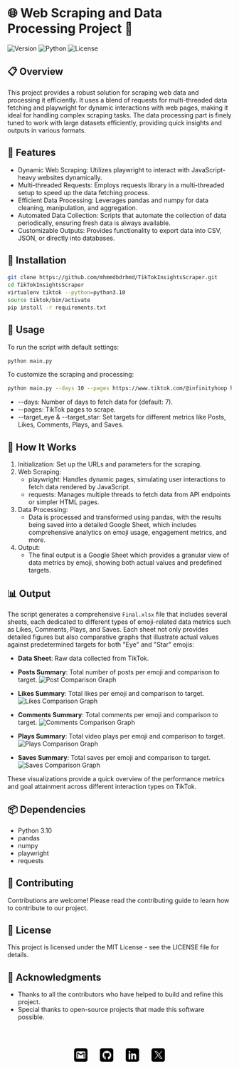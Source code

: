 # 🌐 Web Scraping and Data Processing Project 🚀

![Version](https://img.shields.io/badge/version-1.0-blue.svg)
![Python](https://img.shields.io/badge/python-3.10-blue.svg)
![License](https://img.shields.io/badge/license-MIT-green.svg)

## 📋 Overview

This project provides a robust solution for scraping web data and processing it efficiently. It uses a blend of requests for multi-threaded data fetching and playwright for dynamic interactions with web pages, making it ideal for handling complex scraping tasks. The data processing part is finely tuned to work with large datasets efficiently, providing quick insights and outputs in various formats.

## 🌟 Features

- Dynamic Web Scraping: Utilizes playwright to interact with JavaScript-heavy websites dynamically.
- Multi-threaded Requests: Employs requests library in a multi-threaded setup to speed up the data fetching process.
- Efficient Data Processing: Leverages pandas and numpy for data cleaning, manipulation, and aggregation.
- Automated Data Collection: Scripts that automate the collection of data periodically, ensuring fresh data is always available.
- Customizable Outputs: Provides functionality to export data into CSV, JSON, or directly into databases.

## 🔧 Installation

```bash
git clone https://github.com/mhmmdbdrhmd/TikTokInsightsScraper.git
cd TikTokInsightsScraper
virtualenv tiktok --python=python3.10
source tiktok/bin/activate 
pip install -r requirements.txt
```

## 🚀 Usage

To run the script with default settings:
```bash
python main.py
```
To customize the scraping and processing:
```bash
python main.py --days 10 --pages https://www.tiktok.com/@infinityhoop https://www.tiktok.com/@anotherpage --target_eye 50 20000 150 600000 700 --target_star 30 10000 200 300000 400
```
- --days: Number of days to fetch data for (default: 7).
- --pages: TikTok pages to scrape.
- --target_eye & --target_star: Set targets for different metrics like Posts, Likes, Comments, Plays, and Saves.

## 🎨 How It Works

1. Initialization: Set up the URLs and parameters for the scraping.
2. Web Scraping:
   - playwright: Handles dynamic pages, simulating user interactions to fetch data rendered by JavaScript.
   - requests: Manages multiple threads to fetch data from API endpoints or simpler HTML pages.
3. Data Processing:
   - Data is processed and transformed using pandas, with the results being saved into a detailed Google Sheet, which includes comprehensive analytics on emoji usage, engagement metrics, and more.
4. Output:
   - The final output is a Google Sheet which provides a granular view of data metrics by emoji, showing both actual values and predefined targets.

## 📊 Output

The script generates a comprehensive `Final.xlsx` file that includes several sheets, each dedicated to different types of emoji-related data metrics such as Likes, Comments, Plays, and Saves. Each sheet not only provides detailed figures but also comparative graphs that illustrate actual values against predetermined targets for both "Eye" and "Star" emojis:

- **Data Sheet**: Raw data collected from TikTok.
- **Posts Summary**: Total number of posts per emoji and comparison to target.
     ![Post Comparison Graph](https://github.com/mhmmdbdrhmd/TikTokInsightsScraper/assets/29101930/8f36944b-e5f7-4065-a24c-7a470d242fc2)

- **Likes Summary**: Total likes per emoji and comparison to target.
     ![Likes Comparison Graph](https://github.com/mhmmdbdrhmd/TikTokInsightsScraper/assets/29101930/cb161ab1-d3fc-4b63-9002-5ccd042b08a1)
  
- **Comments Summary**: Total comments per emoji and comparison to target.
     ![Comments Comparison Graph](https://github.com/mhmmdbdrhmd/TikTokInsightsScraper/assets/29101930/8087f163-9c7b-4f51-b968-2ea93a302044)

- **Plays Summary**: Total video plays per emoji and comparison to target.
     ![Plays Comparison Graph](https://github.com/mhmmdbdrhmd/TikTokInsightsScraper/assets/29101930/818dc32b-6a4a-452b-885e-9cb7e2c4155a)

- **Saves Summary**: Total saves per emoji and comparison to target.
     ![Saves Comparison Graph](https://github.com/mhmmdbdrhmd/TikTokInsightsScraper/assets/29101930/711584b7-5362-422e-9f88-74f445894703)

These visualizations provide a quick overview of the performance metrics and goal attainment across different interaction types on TikTok.

## 📦 Dependencies

- Python 3.10
- pandas
- numpy
- playwright
- requests

## 🤝 Contributing

Contributions are welcome! Please read the contributing guide to learn how to contribute to our project.

## 📜 License

This project is licensed under the MIT License - see the LICENSE file for details.

## 🎉 Acknowledgments

- Thanks to all the contributors who have helped to build and refine this project.
- Special thanks to open-source projects that made this software possible.

<br><br>

<div align="center">
<div align="center"><p align="center">
    &nbsp;&nbsp;&nbsp;&nbsp;&nbsp;
    <a href="mhmmdbdrhmd@gmail.com" style="text-decoration: none;" alt="Email">
        <img src="https://github.com/mhmmdbdrhmd/Data/blob/main/Icons/ICON%20_Black%20-%20GMail.png" width="6%" />
    </a>&nbsp;&nbsp;&nbsp;&nbsp;&nbsp;
    <a href="https://github.com/mhmmdbdrhmd" style="text-decoration: none;" alt="GitHub">
        <img src="https://github.com/mhmmdbdrhmd/Data/blob/main/Icons/ICON%20_Black-%20Github.png" width="6%" />
    </a>&nbsp;&nbsp;&nbsp;&nbsp;&nbsp;
    <a href="https://www.linkedin.com/in/mohamad-badri-ahmadi-aa2a1a8a?original_referer=https%3A%2F%2Fwww.google.com%2F" style="text-decoration: none;" alt="LinkedIn">
        <img src="https://github.com/mhmmdbdrhmd/Data/blob/main/Icons/ICON%20_Black%20-%20Linkding.png" width="6%" />
    </a>&nbsp;&nbsp;&nbsp;&nbsp;&nbsp;
  <a href="https://twitter.com/mhmmdbdrhmd" style="text-decoration: none;" alt="Twitter">
        <img src="https://github.com/mhmmdbdrhmd/Data/blob/main/Icons/ICON%20_Black%20-%20Twitter%20X.png" width="6%"/>
    </a>
    &nbsp;&nbsp;&nbsp;&nbsp;&nbsp;
</div>
</div>

